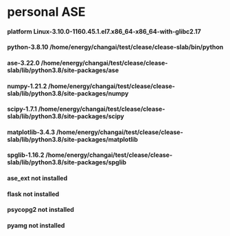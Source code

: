 # personal ASE

#### platform                 Linux-3.10.0-1160.45.1.el7.x86_64-x86_64-with-glibc2.17
#### python-3.8.10            /home/energy/changai/test/clease/clease-slab/bin/python
#### ase-3.22.0               /home/energy/changai/test/clease/clease-slab/lib/python3.8/site-packages/ase
#### numpy-1.21.2             /home/energy/changai/test/clease/clease-slab/lib/python3.8/site-packages/numpy
#### scipy-1.7.1              /home/energy/changai/test/clease/clease-slab/lib/python3.8/site-packages/scipy
#### matplotlib-3.4.3         /home/energy/changai/test/clease/clease-slab/lib/python3.8/site-packages/matplotlib
#### spglib-1.16.2            /home/energy/changai/test/clease/clease-slab/lib/python3.8/site-packages/spglib
#### ase_ext                  not installed
#### flask                    not installed
#### psycopg2                 not installed
#### pyamg                    not installed
